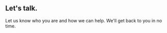 ## Let's talk.
Let us know who you are and how we can help. We'll get back to you in no time.

<Import from="/_/static/ContactForm.html"></Import>